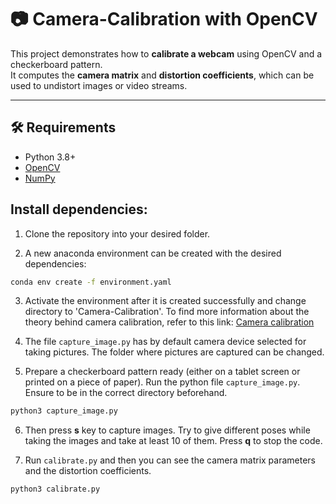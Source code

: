 # 📷 Camera-Calibration with OpenCV 

This project demonstrates how to **calibrate a webcam** using OpenCV and a checkerboard pattern.  
It computes the **camera matrix** and **distortion coefficients**, which can be used to undistort images or video streams.

---

## 🛠 Requirements

- Python 3.8+
- [OpenCV](https://pypi.org/project/opencv-python/)
- [NumPy](https://numpy.org/)

## Install dependencies:
1. Clone the repository into your desired folder.

2. A new anaconda environment can be created with the desired dependencies:

```bash
conda env create -f environment.yaml
```

3. Activate the environment after it is created successfully and change directory to 'Camera-Calibration'.
To find more information about the theory behind camera calibration, refer to this link:
[Camera calibration](https://docs.opencv.org/4.x/dc/dbb/tutorial_py_calibration.html)

4. The file ```capture_image.py``` has by default camera device selected for taking pictures. The folder where pictures are captured can be changed.

5. Prepare a checkerboard pattern ready (either on a tablet screen or printed on a piece of paper). Run the python file ```capture_image.py```. Ensure to be in the correct directory beforehand.

```bash
python3 capture_image.py
``` 

6. Then press **s** key to capture images. Try to give different poses while taking the images and take at least 10 of them. Press **q** to stop the code.

7. Run  ```calibrate.py``` and then you can see the camera matrix parameters and the distortion coefficients.

```bash
python3 calibrate.py
```